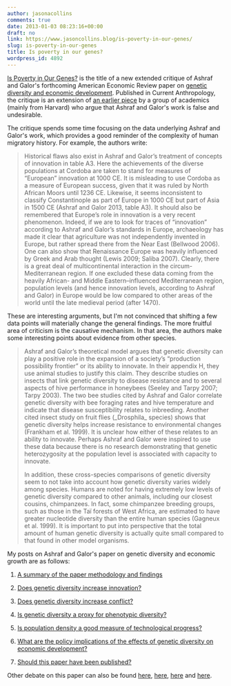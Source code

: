 ```yaml
---
author: jasonacollins
comments: true
date: 2013-01-03 08:23:16+00:00
draft: no
link: https://www.jasoncollins.blog/is-poverty-in-our-genes/
slug: is-poverty-in-our-genes
title: Is poverty in our genes?
wordpress_id: 4892
---
```


[Is Poverty in Our Genes?](http://www.jstor.org/stable/10.1086/669034) is the title of a new extended critique of Ashraf and Galor's forthcoming American Economic Review paper on [genetic diversity and economic development](https://www.jasoncollins.blog/genetic-diversity-and-economic-development/). Published in Current Anthropology, the critique is an extension of [an earlier piece](https://www.jasoncollins.blog/harvard-academics-on-genetic-diversity-and-economic-development/) by a group of academics (mainly from Harvard) who argue that Ashraf and Galor's work is false and undesirable.

The critique spends some time focusing on the data underlying Ashraf and Galor's work, which provides a good reminder of the complexity of human migratory history. For example, the authors write:


<blockquote>Historical flaws also exist in Ashraf and Galor’s treatment of concepts of innovation in table A3. Here the achievements of the diverse populations at Cordoba are taken to stand for measures of “European” innovation at 1000 CE. It is misleading to use Cordoba as a measure of European success, given that it was ruled by North African Moors until 1236 CE. Likewise, it seems inconsistent to classify Constantinople as part of Europe in 1000 CE but part of Asia in 1500 CE (Ashraf and Galor 2013, table A3). It should also be remembered that Europe’s role in innovation is a very recent phenomenon. Indeed, if we are to look for traces of “innovation” according to Ashraf and Galor’s standards in Europe, archaeology has made it clear that agriculture was not independently invented in Europe, but rather spread there from the Near East (Bellwood 2006). One can also show that Renaissance Europe was heavily influenced by Greek and Arab thought (Lewis 2009; Saliba 2007). Clearly, there is a great deal of multicontinental interaction in the circum-Mediterranean region. If one excluded these data coming from the heavily African- and Middle Eastern–influenced Mediterranean region, population levels (and hence innovation levels, according to Ashraf and Galor) in Europe would be low compared to other areas of the world until the late medieval period (after 1470).</blockquote>


These are interesting arguments, but I'm not convinced that shifting a few data points will materially change the general findings. The more fruitful area of criticism is the causative mechanism. In that area, the authors make some interesting points about evidence from other species.


<blockquote>Ashraf and Galor’s theoretical model argues that genetic diversity can play a positive role in the expansion of a society’s “production possibility frontier” or its ability to innovate. In their appendix H, they use animal studies to justify this claim. They describe studies on insects that link genetic diversity to disease resistance and to several aspects of hive performance in honeybees (Seeley and Tarpy 2007; Tarpy 2003). The two bee studies cited by Ashraf and Galor correlate genetic diversity with bee foraging rates and hive temperature and indicate that disease susceptibility relates to inbreeding. Another cited insect study on fruit flies (_Drosphila_ species) shows that genetic diversity helps increase resistance to environmental changes (Frankham et al. 1999). It is unclear how either of these relates to an ability to innovate. Perhaps Ashraf and Galor were inspired to use these data because there is no research demonstrating that genetic heterozygosity at the population level is associated with capacity to innovate.

In addition, these cross-species comparisons of genetic diversity seem to not take into account how genetic diversity varies widely among species. Humans are noted for having extremely low levels of genetic diversity compared to other animals, including our closest cousins, chimpanzees. In fact, some chimpanzee breeding groups, such as those in the Taï forests of West Africa, are estimated to have greater nucleotide diversity than the entire human species (Gagneux et al. 1999). It is important to put into perspective that the total amount of human genetic diversity is actually quite small compared to that found in other model organisms.</blockquote>


My posts on Ashraf and Galor's paper on genetic diversity and economic growth are as follows:



	
  1. [A summary of the paper methodology and findings](https://www.jasoncollins.blog/the-out-of-africa-hypothesis-human-genetic-diversity-and-comparative-economic-development/)

	
  2. [Does genetic diversity increase innovation?](https://www.jasoncollins.blog/does-genetic-diversity-increase-innovation/)

	
  3. [Does genetic diversity increase conflict?](https://www.jasoncollins.blog/does-genetic-diversity-increase-conflict/)

	
  4. [Is genetic diversity a proxy for phenotypic diversity?](https://www.jasoncollins.blog/is-genetic-diversity-a-proxy-for-phenotypic-diversity/)

	
  5. [Is population density a good measure of technological progress?](https://www.jasoncollins.blog/using-the-malthusian-model-to-measure-technology/)

	
  6. [What are the policy implications of the effects of genetic diversity on economic development?](https://www.jasoncollins.blog/genetic-diversity-economic-development-and-policy/)

	
  7. [Should this paper have been published?](https://www.jasoncollins.blog/publishing-on-genetic-diversity-and-economic-growth/)


Other debate on this paper can also be found [here](https://www.jasoncollins.blog/harvard-academics-on-genetic-diversity-and-economic-development/), [here](https://www.jasoncollins.blog/genetic-diversity-and-economic-development-ashraf-and-galor-respond/), [here](https://www.jasoncollins.blog/is-poverty-in-our-genes/) and [here](https://www.jasoncollins.blog/is-poverty-in-our-genes-from-the-comments/).
